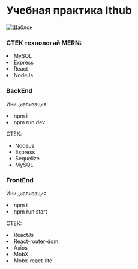 # Учебная практика Ithub

![Шаблон](https://user-images.githubusercontent.com/73714921/124766129-4d6f3700-df3f-11eb-9ba9-ffd51daf3c4a.png)

### СТЕК технологий MERN:
<li>MySQL</li>
<li>Express</li>
<li>React</li>
<li>NodeJs</li>

### BackEnd

<p>Инициализация</p>
<li>npm i</li>
<li>npm run dev</li>

СТЕК:
<ul>
<li>NodeJs</li>
<li>Express</li>
<li>Sequelize</li>
<li>MySQL</li>
</ul>

### FrontEnd 

<p>Инициализация</p>
<li>npm i</li>
<li>npm run start</li>

СТЕК:
<li>ReactJs</li>
<li>React-router-dom</li>
<li>Axios</li>
<li>MobX</li>
<li>Mobx-react-lite</li>
